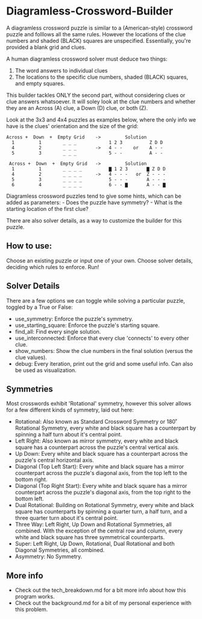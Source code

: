 # Diagramless-Crossword-Builder

A diagramless crossword puzzle is similar to a (American-style) crossword puzzle and folllows all the same rules. However the locations of the clue numbers and shaded (BLACK) squares are unspecified. Essentially, you're provided a blank grid and clues.

A human diagramless crossword solver must deduce two things:
1. The word answers to individual clues
2. The locations to the specific clue numbers, shaded (BLACK) squares, and empty squares.

This builder tackles ONLY the second part, without considering clues or clue answers whatsoever. It will soley look at the clue numbers and whether they are an Across (A) clue, a Down (D) clue, or both (Z).

Look at the 3x3 and 4x4 puzzles as examples below, where the only info we have is the clues' orientation and the size of the grid:

~~~
Across +  Down  +  Empty Grid    ->         Solution
  1         1        _ _ _            1 2 3          Z D D
  4         2        _ _ _       ->   4 - -    or    A - -
  5         3        _ _ _            5 - -          A - -
~~~

~~~
 Across +  Down  +  Empty Grid   ->         Solution
  1         1        _ _ _ _          ▇ 1 2 3       ▇ Z D D
  4         2        _ _ _ _     ->   4 - - -   or  Z - - -
  5         3        _ _ _ _          5 - - -       A - - -
  6         4        _ _ _ _          6 - - ▇       A - - ▇
~~~

Diagramless crossword puzzles tend to give some hints, which can be added as parameters:
    - Does the puzzle have symmetry?
    - What is the starting location of the first clue?

There are also solver details, as a way to customize the builder for this puzzle.

## How to use:

Choose an existing puzzle or input one of your own.
Choose solver details, deciding which rules to enforce.
Run!

## Solver Details
There are a few options we can toggle while solving a particular puzzle, toggled by a True or False:
- use_symmetry: Enforce the puzzle's symmetry.
- use_starting_square: Enforce the puzzle's starting square.
- find_all: Find every single solution.
- use_interconnected: Enforce that every clue 'connects' to every other clue.
- show_numbers: Show the clue numbers in the final solution (versus the clue values).
- debug: Every iteration, print out the grid and some useful info. Can also be used as visualization.

## Symmetries
Most crosswords exhibit 'Rotational' symmetry, however this solver allows for a few different kinds of symmetry, laid out here:
- Rotational: Also known as Standard Crossword Symmetry or 180˚ Rotational Symmetry, every white and black square has a counterpart by spinning a half turn about it's central point.
- Left Right: Also known as mirror symmetry, every white and black square has a counterpart across the puzzle's central vertical axis.
- Up Down: Every white and black square has a counterpart across the puzzle's central horizontal axis.
- Diagonal (Top Left Start): Every white and black square has a mirror counterpart across the puzzle's diagonal axis, from the top left to the bottom right.
- Diagonal (Top Right Start): Every white and black square has a mirror counterpart across the puzzle's diagonal axis, from the top right to the bottom left.
- Dual Rotational: Building on Rotational Symmetry, every white and black square has counterparts by spinning a quarter turn, a half turn, and a three quarter turn about it's central point.
- Three Way: Left Right, Up Down and Rotational Symmetries, all combined. With the exception of the central row and column, every white and black square has three symmetrical counterparts.
- Super: Left Right, Up Down, Rotational, Dual Rotational and both Diagonal Symmetries, all combined.
- Asymmetry: No Symmetry.

## More info
- Check out the tech_breakdown.md for a bit more info about how this program works.
- Check out the background.md for a bit of my personal experience with this problem.
